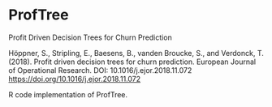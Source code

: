 # ProfTree
Profit Driven Decision Trees for Churn Prediction

Höppner, S., Stripling, E., Baesens, B., vanden Broucke, S., and Verdonck, T. (2018). Profit driven decision trees for churn prediction. European Journal of Operational Research. DOI: 10.1016/j.ejor.2018.11.072  
https://doi.org/10.1016/j.ejor.2018.11.072


R code implementation of ProfTree.

